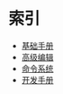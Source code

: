 # 索引
* [基础手册](./BasicManual/index.md)
* [高级编辑](./AdvancedEditing/index.md)
* [命令系统](./CommandSystem/index.md)
* [开发手册](./DeveloperGuide/index.md)